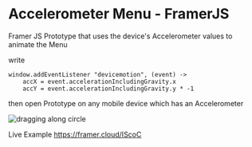 # Accelerometer Menu - FramerJS
Framer JS Prototype that uses the device's Accelerometer values to animate the Menu

write
```
window.addEventListener "devicemotion", (event) ->
	accX = event.accelerationIncludingGravity.x
	accY = event.accelerationIncludingGravity.y * -1

```

then open Prototype on any mobile device which has an Accelerometer


![dragging along circle](https://github.com/mamezito/dragOnCircleFramerJS/blob/master/knob.gif)


Live Example
https://framer.cloud/IScoC
